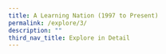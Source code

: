 ```yaml
---
title: A Learning Nation (1997 to Present)
permalink: /explore/3/
description: ""
third_nav_title: Explore in Detail
---
```


